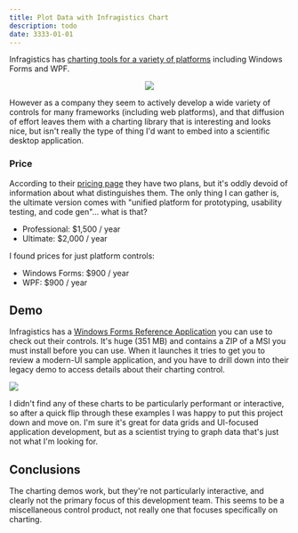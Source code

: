 ```yaml
---
title: Plot Data with Infragistics Chart
description: todo
date: 3333-01-01
---
```


Infragistics has [charting tools for a variety of platforms](https://www.infragistics.com/products/ultimate) including Windows Forms and WPF. 

<div align="center">

![](graphics/infragistics-line-graph.png)

</div>

However as a company they seem to actively develop a wide variety of controls for many frameworks (including web platforms), and that diffusion of effort leaves them with a charting library that is interesting and looks nice, but isn't really the type of thing I'd want to embed into a scientific desktop application.

### Price

According to their [pricing page](https://www.infragistics.com/how-to-buy/product-pricing) they have two plans, but it's oddly devoid of information about what distinguishes them. The only thing I can gather is, the ultimate version comes with "unified platform for prototyping, usability testing, and code gen"... what is that?

* Professional: $1,500 / year
* Ultimate: $2,000 / year

I found prices for just platform controls:

* Windows Forms: $900 / year
* WPF: $900 / year

## Demo

Infragistics has a [Windows Forms Reference Application](https://www.infragistics.com/products/ultimate#reference-apps) you can use to check out their controls. It's huge (351 MB) and contains a ZIP of a MSI you must install before you can use. When it launches it tries to get you to review a modern-UI sample application, and you have to drill down into their legacy demo to access details about their charting control.

![](graphics/infragistics-ultraWinChart.png)

I didn't find any of these charts to be particularly performant or interactive, so after a quick flip through these examples I was happy to put this project down and move on. I'm sure it's great for data grids and UI-focused application development, but as a scientist trying to graph data that's just not what I'm looking for.

## Conclusions

The charting demos work, but they're not particularly interactive, and clearly not the primary focus of this development team. This seems to be a miscellaneous control product, not really one that focuses specifically on charting. 